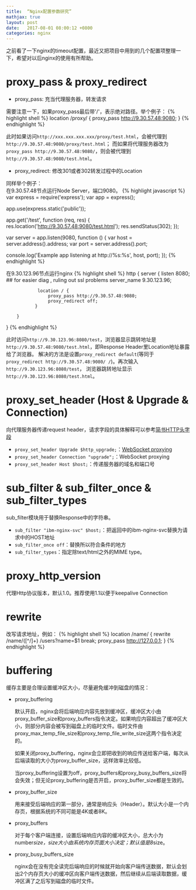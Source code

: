 ```yaml
---
title:  “Nginx配置参数研究”
mathjax: true
layout: post
date:   2017-08-01 08:00:12 +0800
categories: nginx
---
```


之前看了一下nginx的timeout配置，最近又把项目中用到的几个配置项整理一下，希望对以后nginx的使用有所帮助。

# proxy_pass & proxy_redirect
- proxy_pass: 充当代理服务器，转发请求

需要注意一下，如果proxy_pass最后带'/'，表示绝对路径。举个例子：
{% highlight shell %}
location /proxy/ {
    proxy_pass http://9.30.57.48:9080;
}
{% endhighlight %}


此时如果访问`http://xxx.xxx.xxx.xxx/proxy/test.html`，会被代理到`http://9.30.57.48:9080/proxy/test.html`；
而如果将代理服务器改为`proxy_pass http://9.30.57.48:9080/`，则会被代理到`http://9.30.57.48:9080/test.html`。

- proxy_redirect: 修改301或者302转发过程中的Location

同样举个例子：  
在9.30.57.48节点运行Node Server，端口9080。
{% highlight javascript %}
var express = require('express');
var app = express();

app.use(express.static('public'));

app.get('/test', function (req, res) {
  res.location('http://9.30.57.48:9080/test.html');
  res.sendStatus(302);
});

var server = app.listen(9080, function () {
  var host = server.address().address;
  var port = server.address().port;

  console.log('Example app listening at http://%s:%s', host, port);
});
{% endhighlight %}

在9.30.123.96节点运行nginx
{% highlight shell %}
http {
        server {
                listen 8080;   ## for easier diag , ruling out ssl problems
                server_name 9.30.123.96;

                location / {
                    proxy_pass http://9.30.57.48:9080;
                    proxy_redirect off;
               }

        }
}
{% endhighlight %}

此时访问`http://9.30.123.96:8080/test`，浏览器显示跳转地址是`http://9.30.57.48:9080/test.html`，即Response Header里Location地址暴露给了浏览器。
解决的方法是设置`proxy_redirect default`(等同于`proxy_redirect http://9.30.57.48:9080/ /`)。再次输入`http://9.30.123.96:8080/test`，
浏览器跳转地址显示`http://9.30.123.96:8080/test.html`。

# proxy_set_header (Host & Upgrade & Connection)
向代理服务器传递request header，请求字段的具体解释可以参考[简书HTTP头字段](https://www.jianshu.com/p/6e86903d74f7)

- `proxy_set_header Upgrade $http_upgrade;`：[WebSocket proxying](http://nginx.org/en/docs/http/websocket.html)
- `proxy_set_header Connection "upgrade";`：WebSocket proxying
- `proxy_set_header Host $host;`：传递服务器的域名和端口号

# sub_filter & sub_filter_once & sub_filter_types
sub_filter模块用于替换Response中的字符串。

- `sub_filter "ibm-nginx-svc" $host;`：把返回中的ibm-nginx-svc替换为请求中的HOST地址
- `sub_filter_once off`：替换所以符合条件的地方
- `sub_filter_types`：指定除text/html之外的MIME type。

# proxy_http_version
代理Http协议版本，默认1.0。推荐使用1.1以便于keepalive Connection

# rewrite
改写请求地址，例如：
{% highlight shell %}
location /name/ {
    rewrite    /name/([^/]+) /users?name=$1 break;
    proxy_pass http://127.0.0.1;
}
{% endhighlight %}

# buffering

缓存主要是合理设置缓冲区大小，尽量避免缓冲到磁盘的情况：
- proxy_buffering

    默认开启，nginx会将后端响应内容先放到缓冲区，缓冲区大小由proxy_buffer_size和proxy_buffers指令决定。如果响应内容超出了缓冲区大小，则部分内容会被写到磁盘上的临时文件。临时文件由proxy_max_temp_file_size和proxy_temp_file_write_size这两个指令决定的。

    如果关闭proxy_buffering，nginx会立即把收到的响应传送给客户端，每次从后端读取的大小为proxy_buffer_size，这样效率比较低。

    当proxy_buffering设置为off，proxy_buffers和proxy_busy_buffers_size将会失效；但无论proxy_buffering是否开启，proxy_buffer_size都是生效的。

- proxy_buffer_size

    用来接受后端响应的第一部分，通常是响应头（Header）。默认大小是一个内存页，根据系统的不同可能是4K或者8K。

- proxy_buffers

    对于每个客户端连接，设置后端响应内容的缓冲区大小，总大小为number*size，size大小由系统内存页面大小决定；默认值是8*size。

- proxy_busy_buffers_size

    nginx会在没有完全读完后端响应的时候就开始向客户端传送数据，默认会划出2个内存页大小的缓冲区向客户端传送数据，然后继续从后端读取数据，缓冲区满了之后写到磁盘的临时文件。
